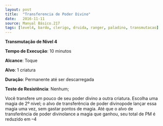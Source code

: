 ```yaml
---
layout: post
title:  "Transferencia de Poder Divino"
date:   2016-11-11
source: Manual Básico.217
tags: [level4, bardo, clerigo, druida, ranger, paladino, transmutacao]
---
```


**Transmutação de Nível 4**

**Tempo de Execução**: 10 minutos

**Alcance**: Toque

**Alvo**: 1 criatura

**Duração**: Permanente até ser descarregada

**Teste de Resistência**: Nenhum;

Você transfere um pouco de seu poder divino a outra criatura. Escolha uma magia de 2º nível; o alvo de transferência de poder divinopode lançar essa magia uma vez, sem gastar pontos de magia.
Até que o alvo de transferência de poder divinolance a magia que ganhou, seu total de PM é reduzido em –4
